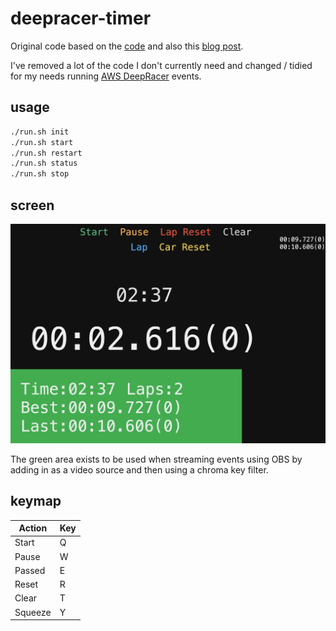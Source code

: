# deepracer-timer

Original code based on the [code](https://github.com/nalbam/deepracer-timer) and also this [blog post](https://blog.nalbam.com/3318).

I've removed a lot of the code I don't currently need and changed / tidied for my needs running [AWS DeepRacer](https://aws.amazon.com/deepracer/) events.

## usage

```bash
./run.sh init
./run.sh start
./run.sh restart
./run.sh status
./run.sh stop
```

## screen

![screen](images/screen.png)

The green area exists to be used when streaming events using OBS by adding in as a video source and then using a chroma key filter.

## keymap

| Action  | Key |
| ------- | --- |
| Start   |  Q  |
| Pause   |  W  |
| Passed  |  E  |
| Reset   |  R  |
| Clear   |  T  |
| Squeeze |  Y  |
